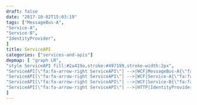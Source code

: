 ```yaml
---
draft: false
date: "2017-10-02T15:03:19"
tags: ["MessageBus-A",
"Service-A",
"Service-B",
"IdentityProvider",
]
title: ServiceAPI
categories: ["services-and-apis"]
depmap: [ "graph LR",
"style ServiceAPI fill:#2a419a,stroke:#497199,stroke-width:2px",
"ServiceAPI[\"fa:fa-arrow-right ServiceAPI\"] -->|WCF|MessageBus-A{\"fa:fa-tasks MessageBus-A\"}",
"ServiceAPI[\"fa:fa-arrow-right ServiceAPI\"] -->|WCF|Service-A{\"fa:fa-tasks Service-A\"}",
"ServiceAPI[\"fa:fa-arrow-right ServiceAPI\"] -->|WCF|Service-B{\"fa:fa-tasks Service-B\"}",
"ServiceAPI[\"fa:fa-arrow-right ServiceAPI\"] -->|HTTP|IdentityProvider((\"fa:fa-globe IdentityProvider\"))",
]
---
```

			